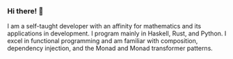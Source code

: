 ### Hi there! 👋

I am a self-taught developer with an affinity for mathematics and its applications in development.
I program mainly in Haskell, Rust, and Python.
I excel in functional programming and am familiar with composition, dependency injection, and the Monad and Monad transformer patterns.
